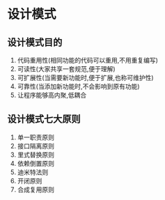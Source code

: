 # 设计模式

## 设计模式目的

1. 代码重用性(相同功能的代码可以重用,不用重复编写)
2. 可读性(大家共享一套规范,便于理解)
3. 可扩展性(当需要新功能时,便于扩展,也称可维护性)
4. 可靠性(当添加新功能时,不会影响到原有功能)
5. 让程序能够高内聚,低耦合

## 设计模式七大原则

1. 单一职责原则
2. 接口隔离原则
3. 里式替换原则
4. 依赖倒置原则
5. 迪米特法则
6. 开闭原则
7. 合成复用原则

